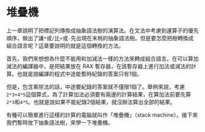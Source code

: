 # 堆疊機

上一章說明了把標記列傳換成抽象語法樹的演算法。在文法中考慮到運算子的優先順序，做出了讓`*`或`/`比`+`或`-`先出現在末梢的抽象語法樹。但是要怎麼把樹轉換成組合語言呢？這章要說明的就是這個轉換的方法。

首先，我們來想想為什麼不能用和加減法一樣的方法來轉成組合語言。在可以算加減法的編譯器中，是把結果放在 RAX 暫存器，在該暫存器上進行加法或減法的計算。也就是說編譯的程式中途能暫時紀錄的答案只有1個。

但是，包含乘除法的話，中途要紀錄的答案就不僅限1個了。舉例來說，考慮`2*3+4*5`這個算式，為了計算加法必須要有兩邊的計算結果，在算加法前要先算`2*3`和`4*5`。也就是說如果不能紀錄2個結果，就沒辦法算出全部的結果。

有種可以簡單進行這樣的計算的電腦就叫作「堆疊機」（stack machine）。接下來我們暫時放下抽象語法樹，來學一下堆疊機。

